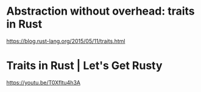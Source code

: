 # Abstraction without overhead: traits in Rust

https://blog.rust-lang.org/2015/05/11/traits.html


# Traits in Rust | Let's Get Rusty

https://youtu.be/T0Xfltu4h3A
